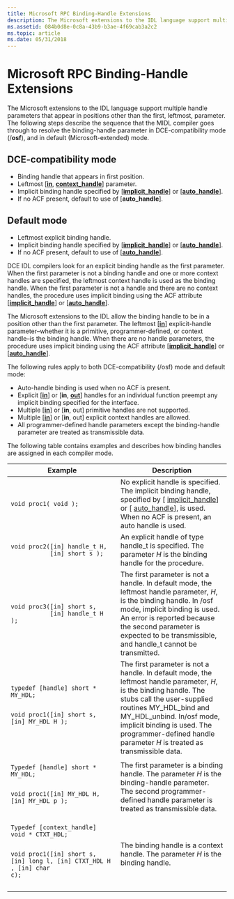 ```yaml
---
title: Microsoft RPC Binding-Handle Extensions
description: The Microsoft extensions to the IDL language support multiple handle parameters that appear in positions other than the first, leftmost, parameter.
ms.assetid: 084b0d8e-0c8a-43b9-b3ae-4f69cab3a2c2
ms.topic: article
ms.date: 05/31/2018
---
```


# Microsoft RPC Binding-Handle Extensions

The Microsoft extensions to the IDL language support multiple handle parameters that appear in positions other than the first, leftmost, parameter. The following steps describe the sequence that the MIDL compiler goes through to resolve the binding-handle parameter in DCE-compatibility mode (/**osf**), and in default (Microsoft-extended) mode.

## DCE-compatibility mode

-   Binding handle that appears in first position.
-   Leftmost \[[**in**](/windows/desktop/Midl/in), [**context\_handle**](/windows/desktop/Midl/context-handle)\] parameter.
-   Implicit binding handle specified by \[[**implicit\_handle**](/windows/desktop/Midl/implicit-handle)\] or \[[**auto\_handle**](/windows/desktop/Midl/auto-handle)\].
-   If no ACF present, default to use of \[**auto\_handle**\].

## Default mode

-   Leftmost explicit binding handle.
-   Implicit binding handle specified by \[[**implicit\_handle**](/windows/desktop/Midl/implicit-handle)\] or \[[**auto\_handle**](/windows/desktop/Midl/auto-handle)\].
-   If no ACF present, default to use of \[[**auto\_handle**](/windows/desktop/Midl/auto-handle)\].

DCE IDL compilers look for an explicit binding handle as the first parameter. When the first parameter is not a binding handle and one or more context handles are specified, the leftmost context handle is used as the binding handle. When the first parameter is not a handle and there are no context handles, the procedure uses implicit binding using the ACF attribute \[[**implicit\_handle**](/windows/desktop/Midl/implicit-handle)\] or \[[**auto\_handle**](/windows/desktop/Midl/auto-handle)\].

The Microsoft extensions to the IDL allow the binding handle to be in a position other than the first parameter. The leftmost \[[**in**](/windows/desktop/Midl/in)\] explicit-handle parameter–whether it is a primitive, programmer-defined, or context handle–is the binding handle. When there are no handle parameters, the procedure uses implicit binding using the ACF attribute \[[**implicit\_handle**](/windows/desktop/Midl/implicit-handle)\] or \[[**auto\_handle**](/windows/desktop/Midl/auto-handle)\].

The following rules apply to both DCE-compatibility (/osf) mode and default mode:

-   Auto-handle binding is used when no ACF is present.
-   Explicit \[[**in**](/windows/desktop/Midl/in)\] or \[**in**, [**out**](/windows/desktop/Midl/out-idl)\] handles for an individual function preempt any implicit binding specified for the interface.
-   Multiple \[[**in**](/windows/desktop/Midl/in)\] or \[**in**, out\] primitive handles are not supported.
-   Multiple \[[**in**](/windows/desktop/Midl/in)\] or \[**in**, out\] explicit context handles are allowed.
-   All programmer-defined handle parameters except the binding-handle parameter are treated as transmissible data.

The following table contains examples and describes how binding handles are assigned in each compiler mode.



<table>
<colgroup>
<col style="width: 50%" />
<col style="width: 50%" />
</colgroup>
<thead>
<tr class="header">
<th>Example</th>
<th>Description</th>
</tr>
</thead>
<tbody>
<tr class="odd">
<td><pre class="syntax" data-space="preserve"><code>void proc1( void );</code></pre></td>
<td>No explicit handle is specified. The implicit binding handle, specified by [ <a href="/windows/desktop/Midl/implicit-handle">implicit_handle</a>] or [ <a href="https://docs.microsoft.com/windows/desktop/Midl/auto-handle">auto_handle</a>], is used. When no ACF is present, an auto handle is used.</td>
</tr>
<tr class="even">
<td><pre class="syntax" data-space="preserve"><code>void proc2([in] handle_t H,
           [in] short s );</code></pre></td>
<td>An explicit handle of type handle_t is specified. The parameter <em>H</em> is the binding handle for the procedure.</td>
</tr>
<tr class="odd">
<td><pre class="syntax" data-space="preserve"><code>void proc3([in] short s,
           [in] handle_t H );</code></pre></td>
<td>The first parameter is not a handle. In default mode, the leftmost handle parameter, <em>H</em>, is the binding handle. In /osf mode, implicit binding is used. An error is reported because the second parameter is expected to be transmissible, and handle_t cannot be transmitted.</td>
</tr>
<tr class="even">
<td><pre class="syntax" data-space="preserve"><code>typedef [handle] short * MY_HDL;

void proc1([in] short s,
           [in] MY_HDL H );</code></pre></td>
<td>The first parameter is not a handle. In default mode, the leftmost handle parameter, <em>H</em>, is the binding handle. The stubs call the user-supplied routines MY_HDL_bind and MY_HDL_unbind. In/osf mode, implicit binding is used. The programmer-defined handle parameter <em>H</em> is treated as transmissible data.</td>
</tr>
<tr class="odd">
<td><pre class="syntax" data-space="preserve"><code>Typedef [handle] short * MY_HDL;

void proc1([in] MY_HDL H, 
           [in] MY_HDL p );</code></pre></td>
<td>The first parameter is a binding handle. The parameter <em>H</em> is the binding-handle parameter. The second programmer-defined handle parameter is treated as transmissible data.</td>
</tr>
<tr class="even">
<td><pre class="syntax" data-space="preserve"><code>Typedef [context_handle] 
void * CTXT_HDL;

void proc1([in] short s,
           [in] long l,
           [in] CTXT_HDL H ,
           [in] char c);</code></pre></td>
<td>The binding handle is a context handle. The parameter <em>H</em> is the binding handle.</td>
</tr>
</tbody>
</table>



 

 

 